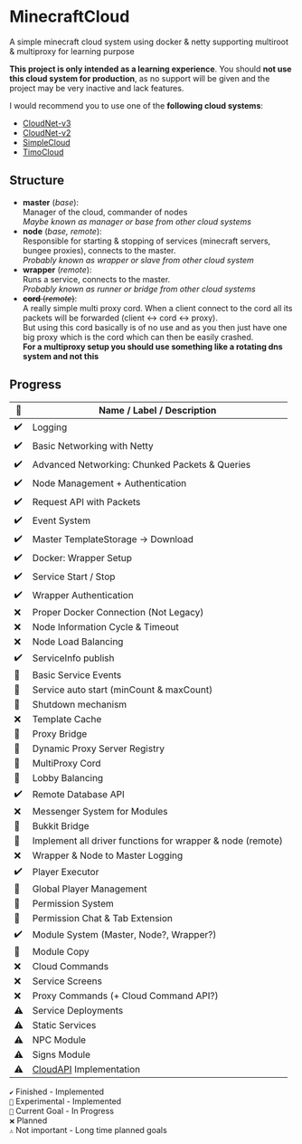 # MinecraftCloud
A simple minecraft cloud system using docker & netty supporting multiroot & multiproxy for learning purpose

**This project is only intended as a learning experience**.
You should **not use this cloud system for production**, as no support will be given and the project may be very inactive and lack features.

I would recommend you to use one of the **following cloud systems**:
- [CloudNet-v3](https://github.com/CloudNetService/CloudNet-v3)
- [CloudNet-v2](https://github.com/CloudNetService/CloudNet)
- [SimpleCloud](https://github.com/theSimpleCloud/SimpleCloud)
- [TimoCloud](https://github.com/TimoCloud/TimoCloud)

## Structure

- **master** (*base*): <br>
  Manager of the cloud, commander of nodes <br>
  *Maybe known as manager or base from other cloud systems*
- **node** (*base, remote*): <br>
  Responsible for starting & stopping of services (minecraft servers, bungee proxies), connects to the master. <br>
  *Probably known as wrapper or slave from other cloud system*
- **wrapper** (*remote*): <br>
  Runs a service, connects to the master. <br>
  *Probably known as runner or bridge from other cloud systems*
- ~~**cord** (*remote*)~~: <br>
  A really simple multi proxy cord. When a client connect to the cord all its packets will be forwarded (client <-> cord <-> proxy). <br>
  But using this cord basically is of no use and as you then just have one big proxy which is the cord which can then be easily crashed. <br>
  **For a multiproxy setup you should use something like a rotating dns system and not this**

## Progress

 📁 | Name / Label / Description
--- | --------------------------
✔️ | Logging
✔️ | Basic Networking with Netty
✔️ | Advanced Networking: Chunked Packets & Queries
✔️ | Node Management + Authentication
✔️ | Request API with Packets
✔️ | Event System
✔️ | Master TemplateStorage -> Download
✔️ | Docker: Wrapper Setup
✔️ | Service Start / Stop
✔️ | Wrapper Authentication
❌ | Proper Docker Connection (Not Legacy)
❌ | Node Information Cycle & Timeout
❌ | Node Load Balancing
✔️ | ServiceInfo publish
🚧 | Basic Service Events
🚧 | Service auto start (minCount & maxCount)
🧪 | Shutdown mechanism
❌ | Template Cache
🚧 | Proxy Bridge
🧪 | Dynamic Proxy Server Registry
🚧 | MultiProxy Cord
🧪 | Lobby Balancing
✔️ | Remote Database API
❌ | Messenger System for Modules
🚧 | Bukkit Bridge
🚧 | Implement all driver functions for wrapper & node (remote)
❌ | Wrapper & Node to Master Logging
✔️ | Player Executor
🧪 | Global Player Management
🧪 | Permission System
🚧 | Permission Chat & Tab Extension
✔️ | Module System (Master, Node?, Wrapper?)
🧪 | Module Copy
❌ | Cloud Commands
❌ | Service Screens
❌ | Proxy Commands (+ Cloud Command API?)
⚠️ | Service Deployments
⚠️ | Static Services
⚠️ | NPC Module
⚠️ | Signs Module
⚠️ | [CloudAPI](https://github.com/anweisen/CloudAPI) Implementation

``✔️`` Finished - Implemented <br>
``🧪`` Experimental - Implemented <br>
``🚧`` Current Goal - In Progress <br>
``❌`` Planned <br>
``⚠️`` Not important - Long time planned goals 
